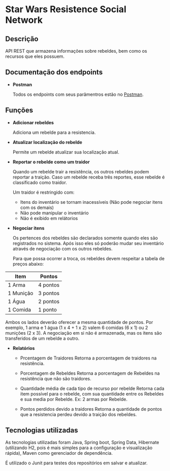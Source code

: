 # Star Wars Resistence Social Network

## Descrição 

API REST que armazena informações sobre rebeldes, bem como os recursos que eles possuem.

## Documentação dos endpoints 

* **Postman**

    Todos os endpoints com seus parâmentros estão no [Postman](https://documenter.getpostman.com/view/2139593/S1TZwZxG?version=latest).

## Funções


* **Adicionar rebeldes**

    Adiciona um rebelde para a resistencia.

* **Atualizar localização do rebelde**
    
    Permite um rebelde atualizar sua localização atual.

* **Reportar o rebelde como um traidor**

    Quando um rebelde trair a resistência, os outros rebeldes podem reportar a traição. Caso um rebelde receba três reportes, esse rebelde é classificado como traidor. 

    Um traidor é restringido com:

    * Itens do inventário se tornam inacessíveis (Não pode negociar itens com os demais)
    * Não pode manipular o inventário
    * Não é exibido em relátorios

* **Negociar itens**

    Os pertences dos rebeldes são declarados somente quando eles são registrados no sistema. Após isso eles só poderão mudar seu inventário através de negociação com os outros rebeldes.

    Para que possa ocorrer a troca, os rebeldes devem respeitar a tabela de preços abaixo:

| Item      | Pontos   |
|-----------|----------|
| 1 Arma    | 4 pontos |
| 1 Munição | 3 pontos |
| 1 Água    | 2 pontos |
| 1 Comida  | 1 ponto  |

Ambos os lados deverão oferecer a mesma quantidade de pontos. Por exemplo, 1 arma e 1 água (1 x 4 + 1 x 2) valem 6 comidas (6 x 1) ou 2 munições (2 x 3).
A negociação em si não é armazenada, mas os itens são transferidos de um rebelde a outro.

* **Relatórios**

    * Prcentagem de Traidores
        Retorna a porcentagem de traidores na resistência.

    * Porcentagem de Rebeldes
        Retorna a porcentagem de Rebeldes na resistência que não são traidores.

    * Quantidade média de cada tipo de recurso por rebelde
        Retorna cada item possível para o rebelde, com sua quantidade entre os Rebeldes e sua media por Rebelde. Ex: 2 armas por Rebelde.
    
    * Pontos perdidos devido a traidores
        Retorna a quantidade de pontos que a resistencia perdeu devido a traição dos rebeldes.

## Tecnologias utilizadas

As tecnologias utilizadas foram Java, Spring boot, Spring Data, Hibernate (utilizando H2, pois é mais simples para a configuração e visualização rápida), Maven como gerenciador de dependência.

É utilizado o Junit para testes dos repositórios em salvar e atualizar.